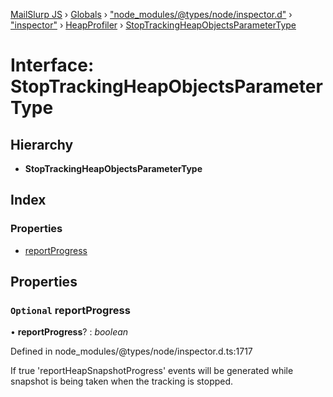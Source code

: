 [MailSlurp JS](../README.md) › [Globals](../globals.md) › ["node_modules/@types/node/inspector.d"](../modules/_node_modules__types_node_inspector_d_.md) › ["inspector"](../modules/_node_modules__types_node_inspector_d_._inspector_.md) › [HeapProfiler](../modules/_node_modules__types_node_inspector_d_._inspector_.heapprofiler.md) › [StopTrackingHeapObjectsParameterType](_node_modules__types_node_inspector_d_._inspector_.heapprofiler.stoptrackingheapobjectsparametertype.md)

# Interface: StopTrackingHeapObjectsParameterType

## Hierarchy

* **StopTrackingHeapObjectsParameterType**

## Index

### Properties

* [reportProgress](_node_modules__types_node_inspector_d_._inspector_.heapprofiler.stoptrackingheapobjectsparametertype.md#optional-reportprogress)

## Properties

### `Optional` reportProgress

• **reportProgress**? : *boolean*

Defined in node_modules/@types/node/inspector.d.ts:1717

If true 'reportHeapSnapshotProgress' events will be generated while snapshot is being taken when the tracking is stopped.
